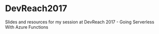 # DevReach2017
Slides and resources for my session at DevReach 2017 - Going Serverless With Azure Functions
